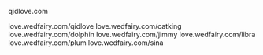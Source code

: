 qidlove.com

love.wedfairy.com/qidlove
love.wedfairy.com/catking
love.wedfairy.com/dolphin
love.wedfairy.com/jimmy
love.wedfairy.com/libra
love.wedfairy.com/plum
love.wedfairy.com/sina
